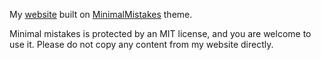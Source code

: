 My [website](kochbj.github.io) built on [MinimalMistakes](https://github.com/mmistakes) theme.

Minimal mistakes is protected by an MIT license, and you are welcome to use it. Please do not copy any content from my website directly.
